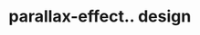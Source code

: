 # parallax-effect.. design                                                                                                                                                                                                                                                                                                                                               
                                     

